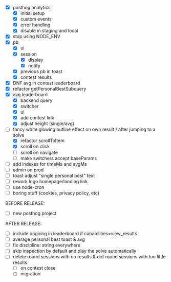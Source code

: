 - [x] posthog analytics
    - [x] initial setup
    - [x] custom events
    - [x] error handling
    - [x] disable in staging and local
- [x] stop using NODE_ENV
- [x] pb
    - [x] ui
    - [x] session
        - [x] display
        - [x] notify
    - [x] previous pb in toast
    - [x] contest results
- [x] DNF avg in contest leaderboard
- [x] refactor getPersonalBestSubquery
- [x] avg leaderboard
    - [x] backend query
    - [x] switcher
    - [x] ui
    - [x] add contest link
    - [x] adjust height (single/avg)
- [ ] fancy white glowing outline effect on own result / after jumping to a solve
    - [x] refactor scrollToItem
    - [x] scroll on click
    - [ ] scroll on navigate
    - [ ] make switchers accept baseParams
- [ ] add indexes for timeMs and avgMs
- [ ] admin on prod
- [ ] toast adjust "single personal best" text
- [ ] rework logo homepage/landing link
- [ ] use node-cron 
- [ ] boring stuff (cookies, privacy policy, etc)

BEFORE RELEASE:
- [ ] new posthog project

AFTER RELEASE:
- [ ] include ongoing in leaderboard if capabilities=view_results
- [ ] average personal best toast & avg 
- [ ] fix discipline: string everywhere
- [ ] skip inspection by default and play the solve automatically
- [ ] delete round sessions with no results & dnf round sessions with too little results
    - [ ] on contest close
    - [ ] migration
